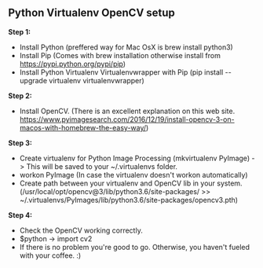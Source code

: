 ## Python Virtualenv OpenCV setup

**Step 1:**
 - Install Python (preffered way for Mac OsX is brew install python3)
 - Install Pip (Comes with brew installation otherwise install from https://pypi.python.org/pypi/pip)
 - Install Python Virtualenv Virtualenvwrapper with Pip (pip install --upgrade virtualenv virtualenvwrapper)

**Step 2:**
 - Install OpenCV. (There is an excellent explanation on this web site. https://www.pyimagesearch.com/2016/12/19/install-opencv-3-on-macos-with-homebrew-the-easy-way/)

**Step 3:**
 - Create virtualenv for Python Image Processing (mkvirtualenv PyImage) -> This will be saved to your ~/.virtualenvs folder.
 - workon PyImage (In case the virtualenv doesn't workon automatically)
 - Create path between your virtualenv and OpenCV lib in your system. (/usr/local/opt/opencv\@3/lib/python3.6/site-packages/ >> ~/.virtualenvs/PyImages/lib/python3.6/site-packages/opencv3.pth)

**Step 4:**
 - Check the OpenCV working correctly.
 - $python -> import cv2
 - If there is no problem you're good to go. Otherwise, you haven't fueled with your coffee. :)